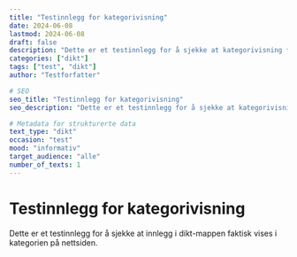 ```yaml
---
title: "Testinnlegg for kategorivisning"
date: 2024-06-08
lastmod: 2024-06-08
draft: false
description: "Dette er et testinnlegg for å sjekke at kategorivisning fungerer i Hugo."
categories: ["dikt"]
tags: ["test", "dikt"]
author: "Testforfatter"

# SEO
seo_title: "Testinnlegg for kategorivisning"
seo_description: "Dette er et testinnlegg for å sjekke at kategorivisning fungerer i Hugo."

# Metadata for strukturerte data
text_type: "dikt"
occasion: "test"
mood: "informativ"
target_audience: "alle"
number_of_texts: 1
---
```


# Testinnlegg for kategorivisning

Dette er et testinnlegg for å sjekke at innlegg i dikt-mappen faktisk vises i kategorien på nettsiden. 